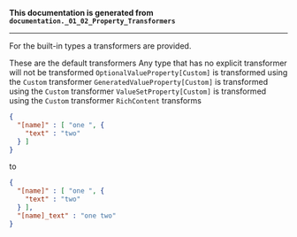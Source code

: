 **This documentation is generated from `documentation._01_02_Property_Transformers`**

---
For the built-in types a transformers are provided.

These are the default transformers
Any type that has no explicit transformer will not be transformed
`OptionalValueProperty[Custom]` is transformed using the `Custom` transformer
`GeneratedValueProperty[Custom]` is transformed using the `Custom` transformer
`ValueSetProperty[Custom]` is transformed using the `Custom` transformer
`RichContent` transforms
```json
{
  "[name]" : [ "one ", {
    "text" : "two"
  } ]
}
```
to
```json
{
  "[name]" : [ "one ", {
    "text" : "two"
  } ],
  "[name]_text" : "one two"
}
```
